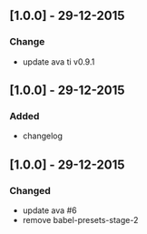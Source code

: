 ## [1.0.0] - 29-12-2015
### Change
- update ava ti v0.9.1

## [1.0.0] - 29-12-2015
### Added
- changelog

## [1.0.0] - 29-12-2015
### Changed
- update ava #6
- remove babel-presets-stage-2